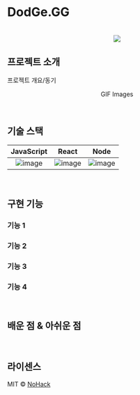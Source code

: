 # DodGe.GG

<p align="center">
  <br>
      <img src="https://img.hankyung.com/photo/201904/51369_99390_3545.png"/>
  <br>
</p>

## 프로젝트 소개

<p align="justify">
프로젝트 개요/동기
</p>

<p align="center">
GIF Images
</p>

<br>

## 기술 스택

| JavaScript |  React   |  Node   |
| :--------: | :------: | :-----: |
|   ![image](https://user-images.githubusercontent.com/99936345/196704273-3a0b5e30-f05e-42c8-b61e-0b6217185ba3.png)    | ![image](https://user-images.githubusercontent.com/99936345/196704558-29c7d6b9-c24f-4e29-8f08-07eabab86317.png) | ![image](https://user-images.githubusercontent.com/99936345/196704599-c40e1550-de5f-4ee3-a3f7-8a50ff0b8495.png) |

<br>

## 구현 기능

### 기능 1

### 기능 2

### 기능 3

### 기능 4

<br>

## 배운 점 & 아쉬운 점

<p align="justify">

</p>

<br>

## 라이센스

MIT &copy; [NoHack](mailto:lbjp114@gmail.com)

<!-- Stack Icon Refernces -->

[js]: /images/stack/javascript.svg
[ts]: /images/stack/typescript.svg
[react]: /images/stack/react.svg
[node]: /images/stack/node.svg
